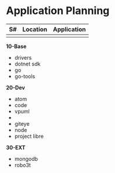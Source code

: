 # Application Planning

| S#  | Location | Application |
| --- | -------- | ----------- |
|     |          |             |


**10-Base**
- drivers
- dotnet sdk
- go
- go-tools


**20-Dev**
- atom
- code
- vpuml
-
- giteye
- node
- project libre


**30-EXT**
- mongodb
- robo3t
